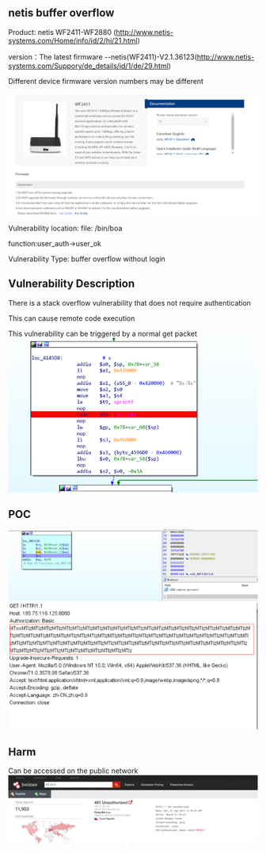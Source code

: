 ## netis buffer overflow
Product: netis WF2411-WF2880 (http://www.netis-systems.com/Home/info/id/2/hi/21.html)

version：The latest firmware --netis(WF2411)-V2.1.36123(http://www.netis-systems.com/Suppory/de_details/id/1/de/29.html)

Different device firmware version numbers may be different

![image](https://github.com/WhooAmii/whooamii.github.io/blob/master/2018/netis/1.png)

Vulnerability location: file:  /bin/boa

function:user_auth->user_ok

Vulnerability Type: buffer overflow without login
## Vulnerability Description
There is a stack overflow vulnerability that does not require authentication

This can cause remote code execution

This vulnerability can be triggered by a normal get packet
![image](https://github.com/WhooAmii/whooamii.github.io/blob/master/2018/netis/2.png)
## POC
![image](https://github.com/WhooAmii/whooamii.github.io/blob/master/2018/netis/3.png)
![image](https://github.com/WhooAmii/whooamii.github.io/blob/master/2018/netis/4.png)

## Harm
Can be accessed on the public network
![image](https://github.com/WhooAmii/whooamii.github.io/blob/master/2018/netis/6.png)
